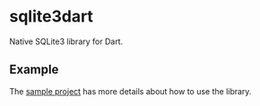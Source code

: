 # sqlite3dart
Native SQLite3 library for Dart.

## Example
The [sample project](https://github.com/lamkr/sqlite3dart/tree/master/sqlite3dart/example) has more details about how to use the library.

